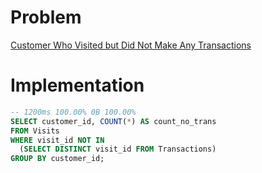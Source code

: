 # Problem

[Customer Who Visited but Did Not Make Any Transactions](https://leetcode.com/problems/customer-who-visited-but-did-not-make-any-transactions/)

# Implementation

```sql
-- 1200ms 100.00% 0B 100.00%
SELECT customer_id, COUNT(*) AS count_no_trans
FROM Visits
WHERE visit_id NOT IN 
  (SELECT DISTINCT visit_id FROM Transactions)
GROUP BY customer_id;
```

